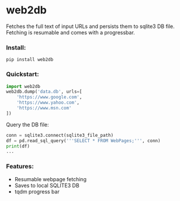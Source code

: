# web2db


Fetches the full text of input URLs and persists them to sqlite3 DB file.  
Fetching is resumable and comes with a progressbar.  


### Install:  
```pip install web2db```


### Quickstart:  

```python
import web2db  
web2db.dump('data.db', urls=[
    'https://www.google.com',
    'https://www.yahoo.com',
    'https://www.msn.com'
])
```

Query the DB file:
```python
conn = sqlite3.connect(sqlite3_file_path)
df = pd.read_sql_query('''SELECT * FROM WebPages;''', conn)
print(df)
...
```



### Features:
- Resumable webpage fetching
- Saves to local SQLITE3 DB
- tqdm progress bar
